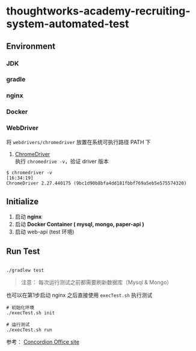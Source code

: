 # thoughtworks-academy-recruiting-system-automated-test

## Environment
###  JDK
###  gradle
###  nginx
###  Docker
###  WebDriver
将 `webdrivers/chromedriver` 放置在系统可执行路径 PATH 下  
1. [ChromeDriver](http://chromedriver.storage.googleapis.com/index.html)  
执行 ` chromedrive -v `，验证 driver 版本
```
$ chromedriver -v                                                                                                                                  [16:34:19]
ChromeDriver 2.27.440175 (9bc1d90b8bfa4dd181fbbf769a5eb5e575574320)
```
## Initialize 
1. 启动 **nginx**
2. 启动 **Docker Container ( mysql, mongo, paper-api )**
3. 启动 web-api (test 环境)


## Run Test

```

./gradlew test

```

> 注意： 每次运行测试之前都需要刷新数据库（Mysql & Mongo）

也可以在第1步启动 nginx 之后直接使用 `execTest.sh` 执行测试

```
# 初始化环境
./execTest.sh init

# 运行测试
./execTest.sh run
```


参考： [Concordion Office site](http://concordion.org/) 

